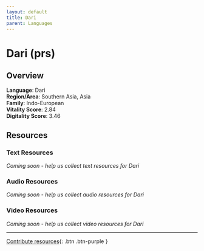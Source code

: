 ```yaml
---
layout: default
title: Dari
parent: Languages
---
```


# Dari (prs)

## Overview

**Language**: Dari  
**Region/Area**: Southern Asia, Asia  
**Family**: Indo-European  
**Vitality Score**: 2.84  
**Digitality Score**: 3.46  

## Resources

### Text Resources
*Coming soon - help us collect text resources for Dari*

### Audio Resources
*Coming soon - help us collect audio resources for Dari*

### Video Resources
*Coming soon - help us collect video resources for Dari*

---

[Contribute resources](https://fairtrain.github.io/){: .btn .btn-purple }
